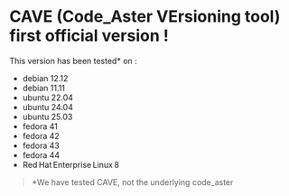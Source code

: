# CAVE (Code_Aster VErsioning tool) first official version !

This version has been tested* on :

- debian 12.12
- debian 11.11
- ubuntu 22.04
- ubuntu 24.04
- ubuntu 25.03
- fedora 41
- fedora 42
- fedora 43
- fedora 44
- Red Hat Enterprise Linux 8

>  *We have tested CAVE, not the underlying code_aster
